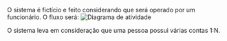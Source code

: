 O sistema é fictício e feito considerando que será operado por um funcionário.
O fluxo será:
![Diagrama de atividade](https://github.com/gustavoSutil/Repository_bootcamp_python_to_data_science_ifood/assets/85875309/f5f5df17-c1f7-4383-bcde-632bf6470cd3)

O sistema leva em consideração que uma pessoa possui várias contas 1:N.
